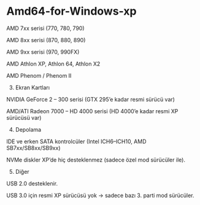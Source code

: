 # Amd64-for-Windows-xp
AMD 7xx serisi (770, 780, 790)

AMD 8xx serisi (870, 880, 890)

AMD 9xx serisi (970, 990FX)

AMD Athlon XP, Athlon 64, Athlon X2

AMD Phenom / Phenom II

3. Ekran Kartları

NVIDIA GeForce 2 – 300 serisi (GTX 295’e kadar resmi sürücü var)

AMD/ATI Radeon 7000 – HD 4000 serisi (HD 4000’e kadar resmi XP sürücüsü var)



4. Depolama

IDE ve erken SATA kontrolcüler (Intel ICH6–ICH10, AMD SB7xx/SB8xx/SB9xx)

NVMe diskler XP’de hiç desteklenmez (sadece özel mod sürücüler ile).



5. Diğer

USB 2.0 desteklenir.

USB 3.0 için resmi XP sürücüsü yok → sadece bazı 3. parti mod sürücüler.
